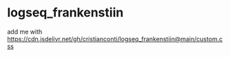 # logseq_frankenstiin

add me with
https://cdn.jsdelivr.net/gh/cristianconti/logseq_frankenstiin@main/custom.css
